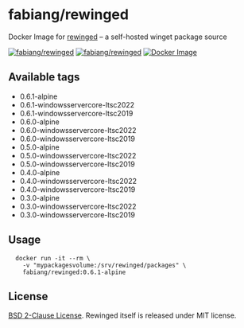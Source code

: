# fabiang/rewinged

Docker Image for [rewinged](https://github.com/jantari/rewinged) – a self-hosted winget package source

[![fabiang/rewinged](https://img.shields.io/docker/pulls/fabiang/rewinged.svg)](https://hub.docker.com/r/fabiang/rewinged)
[![fabiang/rewinged](https://badgen.net/github/license/fabiang/docker-rewinged)](https://github.com/fabiang/docker-rewinged)
[![Docker Image](https://github.com/fabiang/docker-rewinged/actions/workflows/docker.yml/badge.svg)](https://github.com/fabiang/docker-rewinged/actions/workflows/docker.yml)

## Available tags

* 0.6.1-alpine
* 0.6.1-windowsservercore-ltsc2022
* 0.6.1-windowsservercore-ltsc2019
* 0.6.0-alpine
* 0.6.0-windowsservercore-ltsc2022
* 0.6.0-windowsservercore-ltsc2019
* 0.5.0-alpine
* 0.5.0-windowsservercore-ltsc2022
* 0.5.0-windowsservercore-ltsc2019
* 0.4.0-alpine
* 0.4.0-windowsservercore-ltsc2022
* 0.4.0-windowsservercore-ltsc2019
* 0.3.0-alpine
* 0.3.0-windowsservercore-ltsc2022
* 0.3.0-windowsservercore-ltsc2019

## Usage

```
  docker run -it --rm \
    -v "mypackagesvolume:/srv/rewinged/packages" \
    fabiang/rewinged:0.6.1-alpine
```

## License

[BSD 2-Clause License](LICENSE). Rewinged itself is released under MIT license.
